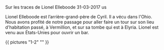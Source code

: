 Sur les traces de Lionel Elleboode
31-03-2017
us

Lionel Elleboode est l’arrière-grand-père de Cyril. Il a vécu dans l'Ohio. Nous avons profité de notre passage pour aller faire un tour sur son lieu d'habitation passé, à Vermillion, et sur sa tombe qui est à Elyria. Lionel est venu aux États-Unies pour ouvrir un bar.

{{ pictures "1-2" "" }}
